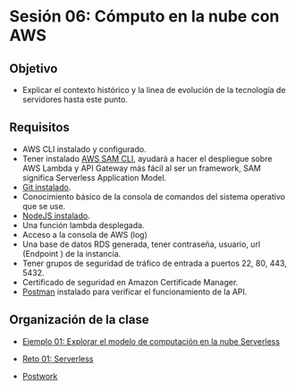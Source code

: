 # Sesión 06: Cómputo en la nube con AWS

## Objetivo

- Explicar el contexto histórico y la linea de evolución de la tecnología de servidores hasta este punto.

## Requisitos

- AWS CLI instalado y configurado.
- Tener instalado [AWS SAM CLI](https://docs.aws.amazon.com/serverless-application-model/latest/developerguide/serverless-sam-cli-install.html), ayudará a hacer el despliegue sobre AWS Lambda y API Gateway más fácil al ser un framework, SAM significa Serverless Application Model.
- [Git instalado](https://git-scm.com).
- Conocimiento básico de la consola de comandos del sistema operativo que se use.
- [NodeJS instalado](https://nodejs.org/en/download/).
- Una función lambda desplegada.
- Acceso a la consola de AWS (log)
- Una base de datos RDS generada, tener contraseña, usuario, url (Endpoint ) de la instancia.
- Tener grupos de seguridad de tráfico de entrada a puertos 22, 80, 443, 5432.
- Certificado de seguridad en Amazon Certificade Manager.
- [Postman](https://www.postman.com/product/rest-client/) instalado para verificar el funcionamiento de la API.

## Organización de la clase

- [Ejemplo 01: Explorar el modelo de computación en la nube Serverless](https://github.com/beduExpert/AWS-Cloud-Foundations2020/tree/main/Sesión%2006/Ejemplo%2001)

- [Reto 01: Serverless](https://github.com/beduExpert/AWS-Cloud-Foundations2020/tree/main/Sesión%2006/Reto%2001)

- [Postwork](https://github.com/beduExpert/AWS-Cloud-Foundations2020/blob/main/Sesión%2006/Postwork.md)


